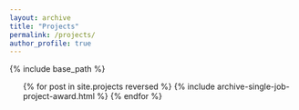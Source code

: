 ```yaml
---
layout: archive
title: "Projects"
permalink: /projects/
author_profile: true
---
```


{% include base_path %}

<link rel="stylesheet" type="text/css" href="/assets/css/mystyle.css">
<link rel="stylesheet" href="https://cdnjs.cloudflare.com/ajax/libs/font-awesome/4.7.0/css/font-awesome.min.css">

<div class="{{ include.type | default: "list" }}__item">
  <article class="archive__item" itemscope itemtype="http://schema.org/CreativeWork">
    <div class="resume-box">
      <ul>
        {% for post in site.projects reversed %}
          {% include archive-single-job-project-award.html %}
        {% endfor %}
      </ul>
    </div>
  </article>
</div>


<script>
  document.querySelectorAll('.resume-box .clickableicon').forEach(function(icon) {
    icon.addEventListener('click', function() {
      let li = icon.parentNode;
      li.classList.toggle('collapsed');
    });
  });
</script>

<!-- 
<br />

# Archive

{% for post in site.archive_projects reversed %}
  {% include archive-single-job-project-award.html %}
{% endfor %} 
-->